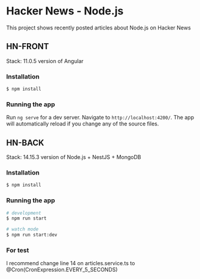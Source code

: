 # Hacker News - Node.js

This project shows recently posted articles about Node.js on Hacker News

## HN-FRONT

Stack: 11.0.5 version of Angular

### Installation

```bash
$ npm install
```

### Running the app

Run `ng serve` for a dev server. Navigate to `http://localhost:4200/`. The app will automatically reload if you change any of the source files.

## HN-BACK

Stack: 14.15.3 version of Node.js + NestJS + MongoDB

### Installation

```bash
$ npm install
```

### Running the app

```bash
# development
$ npm run start

# watch mode
$ npm run start:dev

```

### For test

I recommend change line 14 on articles.service.ts to @Cron(CronExpression.EVERY_5_SECONDS)
